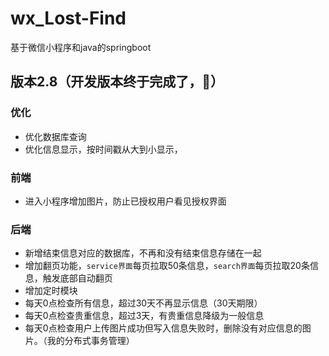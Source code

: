 # wx_Lost-Find
基于微信小程序和java的springboot

## 版本2.8（开发版本终于完成了，👏）

### 优化
* 优化数据库查询
* 优化信息显示，按时间戳从大到小显示，
### 前端
* 进入小程序增加图片，防止已授权用户看见授权界面
### 后端
* 新增结束信息对应的数据库，不再和没有结束信息存储在一起
* 增加翻页功能，`service界面`每页拉取50条信息，`search界面`每页拉取20条信息，触发底部自动翻页
* 增加定时模块
 * 每天0点检查所有信息，超过30天不再显示信息（30天期限）
 * 每天0点检查贵重信息，超过3天，有贵重信息降级为一般信息
 * 每天0点检查用户上传图片成功但写入信息失败时，删除没有对应信息的图片。（我的分布式事务管理）
